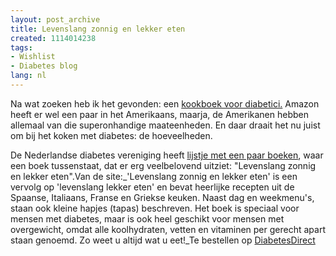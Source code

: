 ```yaml
---
layout: post_archive
title: Levenslang zonnig en lekker eten
created: 1114014238
tags:
- Wishlist
- Diabetes blog
lang: nl
---
```

Na wat zoeken heb ik het gevonden: een [kookboek voor diabetici.](http://www.diabetesvereniging.nl/ASP/DisplayItem.asp?id=44) Amazon heeft er wel een paar in het Amerikaans, maarja, de Amerikanen hebben allemaal van die superonhandige maateenheden. En daar draait het nu juist om bij het koken met diabetes: de hoeveelheden.

De Nederlandse diabetes vereniging heeft [lijstje met een paar boeken](http://www.diabetesvereniging.nl/ASP/DVN-Shop.asp#2Boeken), waar een boek tussenstaat, dat er erg veelbelovend uitziet: "Levenslang zonnig en lekker eten".<!--break-->Van de site:_'Levenslang zonnig en lekker eten' is een vervolg op 'levenslang lekker eten' en bevat heerlijke recepten uit de Spaanse, Italiaans, Franse en Griekse keuken. Naast dag en weekmenu's, staan ook kleine hapjes (tapas) beschreven. Het boek is speciaal voor mensen met diabetes, maar is ook heel geschikt voor mensen met overgewicht, omdat alle koolhydraten, vetten en vitaminen per gerecht apart staan genoemd. Zo weet u altijd wat u eet!_Te bestellen op [DiabetesDirect](http://www.dd.nl/winkel/index.cfm?FuseAction=ShowOrderForm&IndexId=24)
